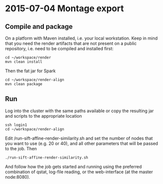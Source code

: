 # 2015-07-04 Montage export

## Compile and package

On a platform with Maven installed, i.e. your local workstation.  Keep in mind that you need the render artifacts that are not present on a public repository, i.e. need to be compiled and installed first:

    cd ~/workspace/render
    mvn clean install

Then the fat jar for Spark

    cd ~/workspace/render-align
    mvn clean package

## Run

Log into the cluster with the same paths available or copy the resulting jar and scripts to the appropriate location

    ssh login1
    cd ~/workspace/render-align
    
Edit /run-sift-affine-render-similarity.sh and set the number of nodes that you want to use (e.g. 20 or 40), and all other parameters that will be passed to the job.  Then

    ./run-sift-affine-render-similarity.sh

And follow how the job gets started and running using the preferred combination of qstat, log-file reading, or the web-interface (at the master node:8080).

